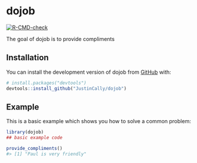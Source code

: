 
<!-- README.md is generated from README.Rmd. Please edit that file -->

# dojob

<!-- badges: start -->

[![R-CMD-check](https://github.com/JustinCally/dojob/actions/workflows/R-CMD-check.yaml/badge.svg)](https://github.com/JustinCally/dojob/actions/workflows/R-CMD-check.yaml)
<!-- badges: end -->

The goal of dojob is to provide compliments

## Installation

You can install the development version of dojob from
[GitHub](https://github.com/) with:

``` r
# install.packages("devtools")
devtools::install_github("JustinCally/dojob")
```

## Example

This is a basic example which shows you how to solve a common problem:

``` r
library(dojob)
## basic example code
```

``` r
provide_compliments()
#> [1] "Paul is very friendly"
```
